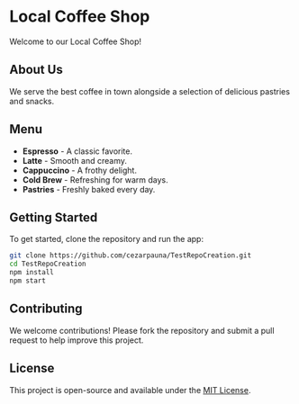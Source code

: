 # Local Coffee Shop

Welcome to our Local Coffee Shop!

## About Us
We serve the best coffee in town alongside a selection of delicious pastries and snacks.

## Menu
- **Espresso** - A classic favorite.
- **Latte** - Smooth and creamy.
- **Cappuccino** - A frothy delight.
- **Cold Brew** - Refreshing for warm days.
- **Pastries** - Freshly baked every day.

## Getting Started
To get started, clone the repository and run the app:

```bash
git clone https://github.com/cezarpauna/TestRepoCreation.git
cd TestRepoCreation
npm install
npm start
```

## Contributing
We welcome contributions! Please fork the repository and submit a pull request to help improve this project.

## License
This project is open-source and available under the [MIT License](LICENSE).